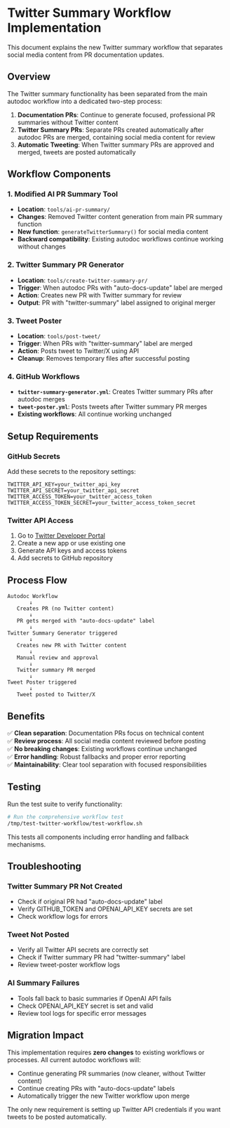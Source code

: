 # Twitter Summary Workflow Implementation

This document explains the new Twitter summary workflow that separates social media content from PR documentation updates.

## Overview

The Twitter summary functionality has been separated from the main autodoc workflow into a dedicated two-step process:

1. **Documentation PRs**: Continue to generate focused, professional PR summaries without Twitter content
2. **Twitter Summary PRs**: Separate PRs created automatically after autodoc PRs are merged, containing social media content for review
3. **Automatic Tweeting**: When Twitter summary PRs are approved and merged, tweets are posted automatically

## Workflow Components

### 1. Modified AI PR Summary Tool
- **Location**: `tools/ai-pr-summary/`
- **Changes**: Removed Twitter content generation from main PR summary function
- **New function**: `generateTwitterSummary()` for social media content
- **Backward compatibility**: Existing autodoc workflows continue working without changes

### 2. Twitter Summary PR Generator
- **Location**: `tools/create-twitter-summary-pr/`
- **Trigger**: When autodoc PRs with "auto-docs-update" label are merged
- **Action**: Creates new PR with Twitter summary for review
- **Output**: PR with "twitter-summary" label assigned to original merger

### 3. Tweet Poster
- **Location**: `tools/post-tweet/`
- **Trigger**: When PRs with "twitter-summary" label are merged
- **Action**: Posts tweet to Twitter/X using API
- **Cleanup**: Removes temporary files after successful posting

### 4. GitHub Workflows
- **`twitter-summary-generator.yml`**: Creates Twitter summary PRs after autodoc merges
- **`tweet-poster.yml`**: Posts tweets after Twitter summary PR merges
- **Existing workflows**: All continue working unchanged

## Setup Requirements

### GitHub Secrets
Add these secrets to the repository settings:

```
TWITTER_API_KEY=your_twitter_api_key
TWITTER_API_SECRET=your_twitter_api_secret
TWITTER_ACCESS_TOKEN=your_twitter_access_token
TWITTER_ACCESS_TOKEN_SECRET=your_twitter_access_token_secret
```

### Twitter API Access
1. Go to [Twitter Developer Portal](https://developer.twitter.com/)
2. Create a new app or use existing one
3. Generate API keys and access tokens
4. Add secrets to GitHub repository

## Process Flow

```
Autodoc Workflow
       ↓
   Creates PR (no Twitter content)
       ↓
   PR gets merged with "auto-docs-update" label
       ↓
Twitter Summary Generator triggered
       ↓
   Creates new PR with Twitter content
       ↓
   Manual review and approval
       ↓
   Twitter summary PR merged
       ↓
Tweet Poster triggered
       ↓
   Tweet posted to Twitter/X
```

## Benefits

✅ **Clean separation**: Documentation PRs focus on technical content  
✅ **Review process**: All social media content reviewed before posting  
✅ **No breaking changes**: Existing workflows continue unchanged  
✅ **Error handling**: Robust fallbacks and proper error reporting  
✅ **Maintainability**: Clear tool separation with focused responsibilities  

## Testing

Run the test suite to verify functionality:

```bash
# Run the comprehensive workflow test
/tmp/test-twitter-workflow/test-workflow.sh
```

This tests all components including error handling and fallback mechanisms.

## Troubleshooting

### Twitter Summary PR Not Created
- Check if original PR had "auto-docs-update" label
- Verify GITHUB_TOKEN and OPENAI_API_KEY secrets are set
- Check workflow logs for errors

### Tweet Not Posted
- Verify all Twitter API secrets are correctly set
- Check if Twitter summary PR had "twitter-summary" label
- Review tweet-poster workflow logs

### AI Summary Failures
- Tools fall back to basic summaries if OpenAI API fails
- Check OPENAI_API_KEY secret is set and valid
- Review tool logs for specific error messages

## Migration Impact

This implementation requires **zero changes** to existing workflows or processes. All current autodoc workflows will:
- Continue generating PR summaries (now cleaner, without Twitter content)
- Continue creating PRs with "auto-docs-update" labels
- Automatically trigger the new Twitter workflow upon merge

The only new requirement is setting up Twitter API credentials if you want tweets to be posted automatically.
